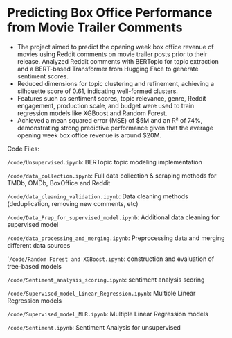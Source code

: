 # Predicting Box Office Performance from Movie Trailer Comments

- The project aimed to predict the opening week box office revenue of movies using Reddit comments on movie trailer posts prior to their release. Analyzed Reddit comments with BERTopic for topic extraction and a BERT-based Transformer from Hugging Face to generate sentiment scores.
- Reduced dimensions for topic clustering and refinement, achieving a silhouette score of 0.61, indicating well-formed clusters.
- Features such as sentiment scores, topic relevance, genre, Reddit engagement, production scale, and budget were used to train regression models like XGBoost and Random Forest.
- Achieved a mean squared error (MSE) of $5M and an R² of 74%, demonstrating strong predictive performance given that the average opening week box office revenue is around $20M.


Code Files:

`/code/Unsupervised.ipynb`: BERTopic topic modeling implementation

`/code/data_collection.ipynb`: Full data collection & scraping methods for TMDb, OMDb, BoxOffice and Reddit

`/code/data_cleaning_validation.ipynb`: Data cleaning methods (deduplication, removing new comments, etc)

`/code/Data_Prep_for_supervised_model.ipynb`: Additional data cleaning for supervised model

`/code/data_processing_and_merging.ipynb`: Preprocessing data and merging different data sources

'`/code/Random Forest and XGBoost.ipynb`: construction and evaluation of tree-based models

`/code/Sentiment_analysis_scoring.ipynb`: sentiment analysis scoring

`/code/Supervised_model_Linear_Regression.ipynb`: Multiple Linear Regression models

`/code/Supervised_model_MLR.ipynb`: Multiple Linear Regression models

`/code/Sentiment.ipynb`: Sentiment Analysis for unsupervised

